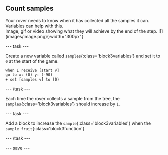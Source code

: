 ## Count samples


<div style="display: flex; flex-wrap: wrap">
<div style="flex-basis: 200px; flex-grow: 1; margin-right: 15px;">
Your rover needs to know when it has collected all the samples it can. Variables can help with this.
</div>
<div>
Image, gif or video showing what they will achieve by the end of the step. ![](images/image.png){:width="300px"}
</div>
</div>


--- task ---

Create a new variable called `samples`{:class='block3variables'} and set it to `0` at the start of the game.

```blocks3
when I receive [start v]
go to x: (0) y: (-90)
+ set [samples v] to (0)
```

--- /task ---

Each time the rover collects a sample from the tree, the `samples`{:class='block3variables'} should increase by `1`.

--- task ---

Add a block to increase the `sample`{:class='block3variables'} when the `sample fruit`{:class='block3function'}



--- /task ---




--- save ---